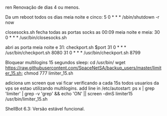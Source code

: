ren
Renovação de dias 4 ou menos.

Da um reboot todos os dias meia noite e cinco:
5 0 * * * /sbin/shutdown -r now

closesocks.sh
fecha todas as portas socks as 00:09 meia noite e meia:
30 0 * * * /usr/bin/closesocks.sh

abri as porta meia noite e 31:
checkport.sh $port
31 0 * * * /usr/bin/checkport.sh 8080
31 0 * * * /usr/bin/checkport.sh 8799


Bloquear multilogins 15 segundos sleep:
cd /usr/bin/
wget https://raw.githubusercontent.com/SpaceNetSA/backup_users/master/limiter_15.sh; chmod 777 limiter_15.sh

adiciona um screen que vai ficar verificando a cada 15s todos usuarios da vps se estao utilizando multilogins.
add line in /etc/autostart: ps x | grep 'limiter' | grep -v 'grep' && echo 'ON' || screen -dmS limiter15 /usr/bin/limiter_15.sh

ShellBot 6.3: Versão estável funcional.
